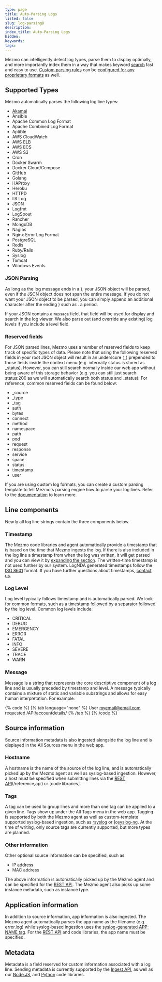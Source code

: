 ```yaml
---
type: page
title: Auto-Parsing Logs
listed: false
slug: log-parsingD
description: 
index_title: Auto-Parsing Logs
hidden: 
keywords: 
tags: 
---
```




Mezmo can intelligently detect log types, parse them to display optimally, and more importantly index them in a way that makes keyword [search](/docs/search) fast and easy to use. [Custom parsing rules](/docs/custom-parsing) can be [configured for any proprietary formats](https://www.mezmo.com/blog/custom-log-parsing) as well.

## Supported Types

Mezmo automatically parses the following log line types:

- [Akamai](/docs/akamai-cloud-monitor-logs)
- Ansible
- Apache Common Log Format
- Apache Combined Log Format
- Aptible
- AWS CloudWatch
- AWS ELB
- AWS ECS
- AWS S3
- Cron
- Docker Swarm
- Docker Cloud/Compose
- GitHub
- Golang
- HAProxy
- Heroku
- HTTPD
- IIS Log
- JSON
- Logfmt
- LogSpout
- Rancher
- MongoDB
- Nagios
- Nginx Error Log Format
- PostgreSQL
- Redis
- Ruby/Rails
- Syslog
- Tomcat
- Windows Events

### JSON Parsing

As long as the log message ends in a }, your JSON object will be parsed, even if the JSON object does not span the entire message. If you do not want your JSON object to be parsed, you can simply append an additional character after the ending } such as . a period.

If your JSON contains a `message` field, that field will be used for display and search in the log viewer. We also parse out (and override any existing) log levels if you include a level field.

### Reserved fields

For JSON parsed lines, Mezmo uses a number of reserved fields to keep track of specific types of data. Please note that using the following reserved fields in your root JSON object will result in an underscore (_) prepended to those fields inside the context menu (e.g. internally status is stored as _status). However, you can still search normally inside our web app without being aware of this storage behavior (e.g. you can still just search status:200 as we will automatically search both status and _status). For reference, common reserved fields can be found below:

- _source
- _type
- _tag
- auth
- bytes
- connect
- method
- namespace
- path
- pod
- request
- response
- service
- space
- status
- timestamp
- user

If you are using custom log formats, you can create a custom parsing template to tell Mezmo's parsing engine how to parse your log lines. Refer to the [documentation](/docs/custom-parsing) to learn more.

## Line components

Nearly all log line strings contain the three components below.

### Timestamp

The Mezmo code libraries and agent automatically provide a timestamp that is based on the time that Mezmo ingests the log. If there is also included in the log line a timestamp from when the log was written, it will get parsed and you can view it by [expanding the section](/docs/context). The written-time timestamp is not used further by our system. LogNDA generated timestamps follow the [ISO 8601](https://www.iso.org/iso-8601-date-and-time-format.html) format. If you have further questions about timestamps, [contact us](mailto:support@mezmo.com).

### Log Level

Log level typically follows timestamp and is automatically parsed. We look for common formats, such as a timestamp followed by a separator followed by the log level. Common log levels include:

- CRITICAL
- DEBUG
- EMERGENCY
- ERROR
- FATAL
- INFO
- SEVERE
- TRACE
- WARN

### Message

Message is a string that represents the core descriptive component of a log line and is usually preceded by timestamp and level. A message typically contains a mixture of static and variable substrings and allows for easy human interpretation. For example:



{% code %}
{% tab language="none" %}
User myemail@email.com requested /API/accountdetails/
{% /tab %}
{% /code %}



## Source information

Source information metadata is also ingested alongside the log line and is displayed in the All Sources menu in the web app.

### Hostname

A hostname is the name of the source of the log line, and is automatically picked up by the Mezmo agent as well as syslog-based ingestion. However, a host must be specified when submitting lines via the [REST API](/docs/code-libraries)(/reference,api) or [code libraries].

### Tags

A tag can be used to group lines and more than one tag can be applied to a given line. Tags show up under the All Tags menu in the web app. Tagging is supported by both the Mezmo agent as well as custom-template supported syslog-based ingestion, such as [rsyslog](/docs/rsyslog) or [o[syslog-ng](/docs/syslog-ng). At the time of writing, only source tags are currently supported, but more types are planned.

### Other information

Other optional source information can be specified, such as

- IP address
- MAC address

The above information is automatically picked up by the Mezmo agent and can be specified for the [REST API](/reference#api). The Mezmo agent also picks up some instance metadata, such as instance type.

## Application information

In addition to source information, app information is also ingested. The Mezmo agent automatically parses the app name as the filename (e.g. error.log) while syslog-based ingestion uses the [syslog-generated APP-NAME tag](https://tools.ietf.org/html/rfc5424#section-6.2.5). For the [REST API](/reference#api) and code libraries, the app name must be specified.

## Metadata

Metadata is a field reserved for custom information associated with a log line. Sending metadata is currently supported by the [Ingest API](https://docs.mezmo.com/reference/logsingest#metadata), as well as our [Node.JS](https://github.com/mezmo/nodejs), and [Python](https://github.com/mezmo/python) code libraries.



